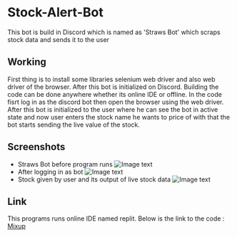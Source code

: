 # Stock-Alert-Bot
This bot is build in Discord which is named as 'Straws Bot' which scraps stock data and sends it to the user

## Working 
First thing is to install some libraries selenium web driver and also web driver of the browser. After
this bot is initialized on Discord. Building the code can be done anywhere whether its online IDE or offline.
In the code fisrt log in as the discord bot then open the browser using the web driver. After this bot is initialized 
to the user where he can see the bot in active state and now user enters the stock name he wants to price of with that
the bot starts sending the live value of the stock.

## Screenshots
* Straws Bot before program runs
![Image text](https://github.com/g0takh0R/Stock-Alert-Bot/blob/main/Screenshots/S1.jpeg)
* After logging in as bot
![Image text](https://github.com/g0takh0R/Stock-Alert-Bot/blob/main/Screenshots/S2.jpeg)
* Stock given by user and its output of live stock data
![Image text](https://github.com/g0takh0R/Stock-Alert-Bot/blob/main/Screenshots/S3.jpeg)

## Link
This programs runs online IDE named replit. Below is the link to the code :
[Mixup](https://replit.com/@DeepakYadav810/Mixup#main.py)
